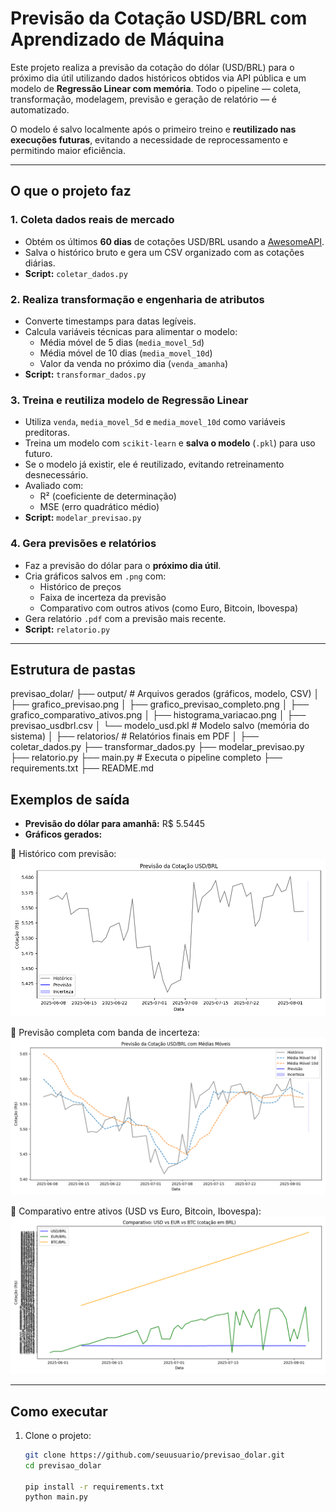 # Previsão da Cotação USD/BRL com Aprendizado de Máquina

Este projeto realiza a previsão da cotação do dólar (USD/BRL) para o próximo dia útil utilizando dados históricos obtidos via API pública e um modelo de **Regressão Linear com memória**. Todo o pipeline — coleta, transformação, modelagem, previsão e geração de relatório — é automatizado.

O modelo é salvo localmente após o primeiro treino e **reutilizado nas execuções futuras**, evitando a necessidade de reprocessamento e permitindo maior eficiência.

---

## O que o projeto faz

### 1. Coleta dados reais de mercado
- Obtém os últimos **60 dias** de cotações USD/BRL usando a [AwesomeAPI](https://docs.awesomeapi.com.br/api-de-moedas).
- Salva o histórico bruto e gera um CSV organizado com as cotações diárias.
- **Script:** `coletar_dados.py`

### 2. Realiza transformação e engenharia de atributos
- Converte timestamps para datas legíveis.
- Calcula variáveis técnicas para alimentar o modelo:
  - Média móvel de 5 dias (`media_movel_5d`)
  - Média móvel de 10 dias (`media_movel_10d`)
  - Valor da venda no próximo dia (`venda_amanha`)
- **Script:** `transformar_dados.py`

### 3. Treina e reutiliza modelo de Regressão Linear
- Utiliza `venda`, `media_movel_5d` e `media_movel_10d` como variáveis preditoras.
- Treina um modelo com `scikit-learn` e **salva o modelo** (`.pkl`) para uso futuro.
- Se o modelo já existir, ele é reutilizado, evitando retreinamento desnecessário.
- Avaliado com:
  - R² (coeficiente de determinação)
  - MSE (erro quadrático médio)
- **Script:** `modelar_previsao.py`

### 4. Gera previsões e relatórios
- Faz a previsão do dólar para o **próximo dia útil**.
- Cria gráficos salvos em `.png` com:
  - Histórico de preços
  - Faixa de incerteza da previsão
  - Comparativo com outros ativos (como Euro, Bitcoin, Ibovespa)
- Gera relatório `.pdf` com a previsão mais recente.
- **Script:** `relatorio.py`

---

## Estrutura de pastas

previsao_dolar/
├── output/ # Arquivos gerados (gráficos, modelo, CSV)
│ ├── grafico_previsao.png
│ ├── grafico_previsao_completo.png
│ ├── grafico_comparativo_ativos.png
│ ├── histograma_variacao.png
│ ├── previsao_usdbrl.csv
│ └── modelo_usd.pkl # Modelo salvo (memória do sistema)
│
├── relatorios/ # Relatórios finais em PDF
│
├── coletar_dados.py
├── transformar_dados.py
├── modelar_previsao.py
├── relatorio.py
├── main.py # Executa o pipeline completo
├── requirements.txt
├── README.md

## Exemplos de saída

- **Previsão do dólar para amanhã:** R$ 5.5445  
- **Gráficos gerados:**

📌 Histórico com previsão:  
![Gráfico de Previsão](output/grafico_previsao.png)

📌 Previsão completa com banda de incerteza:  
![Gráfico de Previsão Completo](output/grafico_previsao_completo.png)

📌 Comparativo entre ativos (USD vs Euro, Bitcoin, Ibovespa):  
![Gráfico Comparativo](output/grafico_comparativo_ativos.png)

---

## Como executar

1. Clone o projeto:
   ```bash
   git clone https://github.com/seuusuario/previsao_dolar.git
   cd previsao_dolar

   pip install -r requirements.txt
   python main.py
